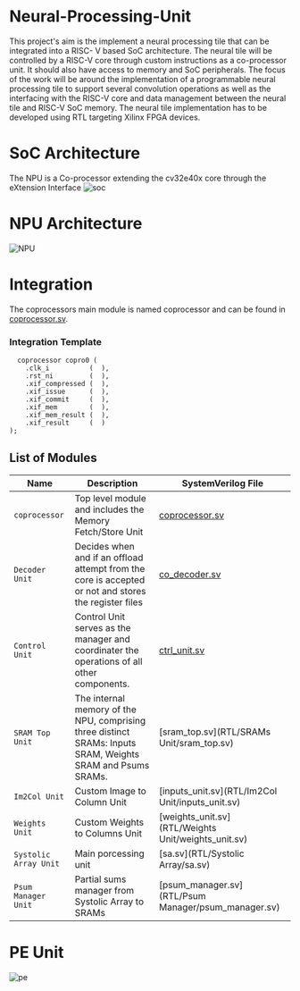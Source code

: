 # Neural-Processing-Unit
This project's aim is the implement a neural processing tile that can be integrated into
a RISC- V based SoC architecture. The neural tile will be controlled by a RISC-V core
through custom instructions as a co-processor unit. It should also have access to memory
and SoC peripherals. The focus of the work will be around the implementation of a
programmable neural processing tile to support several convolution operations as well as
the interfacing with the RISC-V core and data management between the neural tile and
RISC-V SoC memory. The neural tile implementation has to be developed using RTL
targeting Xilinx FPGA devices.
# SoC Architecture
The NPU is a Co-processor extending the cv32e40x core through the eXtension Interface
![soc](https://github.com/habibaouinti/NPU_X_Interface/assets/123462058/da7bb03e-8357-4135-a8aa-49d4fc987624)
# NPU Architecture
![NPU](https://github.com/habibaouinti/NPU_X_Interface/assets/123462058/3e0f4898-6ead-4924-a1e3-622520aadf86)
# Integration
The coprocessors main module is named coprocessor and can be found in [coprocessor.sv](RTL/coprocessor.sv). 
### Integration Template
      coprocessor copro0 (
        .clk_i          (  ),
        .rst_ni         (  ),
        .xif_compressed (  ),
        .xif_issue      (  ),
        .xif_commit     (  ),
        .xif_mem        (  ),
        .xif_mem_result (  ),
        .xif_result     (  )
    );

## List of Modules

| Name                           | Description                                                                                                                                                                                       | SystemVerilog File                                                                                             |
| ------------------------------ | ------------------------------------------------------------------------------------------------------------------------------------------------------------------------------------------------- | -------------------------------------------------------------------------------------------------------------- |
| `coprocessor`                       | Top level module and includes the Memory Fetch/Store Unit                                                                                                                                                                                  | [coprocessor.sv](RTL/coprocessor.sv)                                                                         |
| `Decoder Unit` | Decides when and if an offload attempt from the core is accepted or not and stores the register files | [co_decoder.sv](RTL/co_decoder.sv)       |
| `Control Unit`          | Control Unit serves as the manager and coordinater the operations of all other components.  | [ctrl_unit.sv](RTL/Ctrl_Unit/ctrl_unit.sv) |
| `SRAM Top Unit`         | The internal memory of the NPU, comprising three distinct SRAMs: Inputs SRAM, Weights SRAM and Psums SRAMs. | [sram_top.sv](RTL/SRAMs Unit/sram_top.sv)|
| `Im2Col Unit`           | Custom Image to Column Unit | [inputs_unit.sv](RTL/Im2Col Unit/inputs_unit.sv)      |
| `Weights Unit`          | Custom Weights to Columns Unit | [weights_unit.sv](RTL/Weights Unit/weights_unit.sv)                                                 |
| `Systolic Array Unit`   | Main porcessing unit | [sa.sv](RTL/Systolic Array/sa.sv)            |
| `Psum Manager Unit`     | Partial sums manager from Systolic Array to SRAMs | [psum_manager.sv](RTL/Psum Manager/psum_manager.sv)                                                             |

# PE Unit
![pe](https://github.com/habibaouinti/NPU_X_Interface/assets/123462058/5d0abf7a-c7fc-4b2d-8f8d-20a4676d4906)
